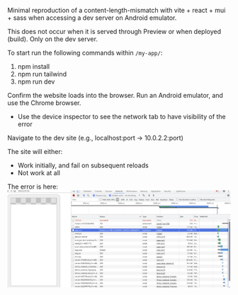 Minimal reproduction of a content-length-mismatch with vite + react + mui + sass when accessing a dev server on Android emulator.

This does not occur when it is served through Preview or when deployed (build). Only on the dev server.

To start run the following commands within `/my-app/`:

1. npm install
2. npm run tailwind
3. npm run dev

Confirm the website loads into the browser.
Run an Android emulator, and use the Chrome browser.
- Use the device inspector to see the network tab to have visibility of the error

Navigate to the dev site (e.g., localhost:port -> 10.0.2.2:port)

The site will either:
- Work initially, and fail on subsequent reloads
- Not work at all

The error is here:
![content-mismatch.png](./content-mismatch.png)